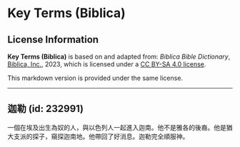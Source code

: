 # Key Terms (Biblica)

## License Information

**Key Terms (Biblica)** is based on and adapted from: _Biblica Bible Dictionary_, [Biblica, Inc.](https://www.biblica.com/), 2023, which is licensed under a [CC BY-SA 4.0 license](https://creativecommons.org/licenses/by-sa/4.0/legalcode.en).

This markdown version is provided under the same license.



--------------------------------

## 迦勒 (id: 232991)

一個在埃及出生為奴的人，與以色列人一起進入迦南。他不是雅各的後裔。他是猶大支派的探子，窺探迦南地。他帶回了好消息。迦勒完全順服神。


